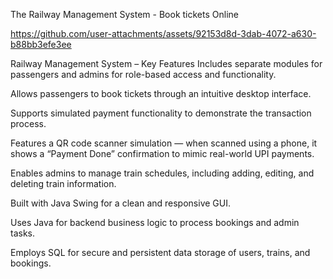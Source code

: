 The Railway Management System - Book tickets Online

https://github.com/user-attachments/assets/92153d8d-3dab-4072-a630-b88bb3efe3ee

Railway Management System – Key Features
Includes separate modules for passengers and admins for role-based access and functionality.

Allows passengers to book tickets through an intuitive desktop interface.

Supports simulated payment functionality to demonstrate the transaction process.

Features a QR code scanner simulation — when scanned using a phone, it shows a “Payment Done” confirmation to mimic real-world UPI payments.

Enables admins to manage train schedules, including adding, editing, and deleting train information.

Built with Java Swing for a clean and responsive GUI.

Uses Java for backend business logic to process bookings and admin tasks.

Employs SQL for secure and persistent data storage of users, trains, and bookings.
